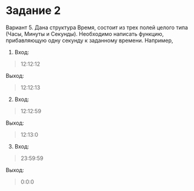 # Задание 2

Вариант 5.
Дана структура Время, состоит из трех полей целого типа (Часы, Минуты и Секунды). Необходимо написать функцию, прибавляющую одну секунду к заданному времени.
Например,
1. Вход:

> 12:12:12

Выход:

> 12:12:13

2. Вход:

> 12:12:59

Выход:

> 12:13:0

3. Вход:

> 23:59:59

Выход:

> 0:0:0
